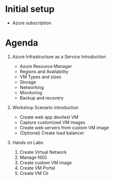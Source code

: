 # Initial setup
- Azure subscription 

# Agenda 
1. Azure Infrastructure as a Service Introduction 
    - Azure Resource Manager
    - Regions and Availability 
    - VM Types and sizes
    - Storage
    - Networking
    - Monitoring
    - Backup and recovery 

1. Workshop Scenario introduction
    - Create web app dev/test VM
    - Capture customized VM images
    - Create web servers from custom VM image
    - (Optional) Create load balancer

1. Hands on Labs
    1. Create Virtual Network 
    1. Manage NSG
    1. Create custom VM image
    1. Create VM Portal
    1. Create VM Cli




